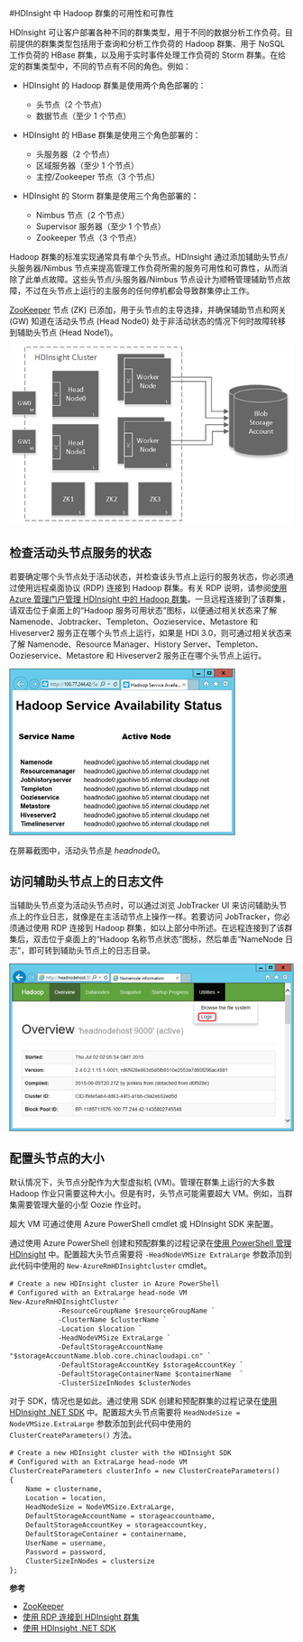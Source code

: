 <properties
	pageTitle="HDInsight 中 Hadoop 群集的可用性 | Windows Azure"
	description="HDInsight 可部署包含附加头节点的高度可用且可靠的群集。"
	services="hdinsight"
	tags="azure-portal"
	editor="cgronlun"
	manager="paulettm"
	authors="mumian"
	documentationCenter=""/>

<tags
	ms.service="hdinsight"
	ms.date="10/29/2015"
	wacn.date="12/17/2015"/>


#HDInsight 中 Hadoop 群集的可用性和可靠性


HDInsight 可让客户部署各种不同的群集类型，用于不同的数据分析工作负荷。目前提供的群集类型包括用于查询和分析工作负荷的 Hadoop 群集、用于 NoSQL 工作负荷的 HBase 群集，以及用于实时事件处理工作负荷的 Storm 群集。在给定的群集类型中，不同的节点有不同的角色。例如：



- HDInsight 的 Hadoop 群集是使用两个角色部署的：
	- 头节点（2 个节点）
	- 数据节点（至少 1 个节点）

- HDInsight 的 HBase 群集是使用三个角色部署的：
	- 头服务器（2 个节点）
	- 区域服务器（至少 1 个节点）
	- 主控/Zookeeper 节点（3 个节点）

- HDInsight 的 Storm 群集是使用三个角色部署的：
	- Nimbus 节点（2 个节点）
	- Supervisor 服务器（至少 1 个节点）
	- Zookeeper 节点（3 个节点）

Hadoop 群集的标准实现通常具有单个头节点。HDInsight 通过添加辅助头节点/头服务器/Nimbus 节点来提高管理工作负荷所需的服务可用性和可靠性，从而消除了此单点故障。这些头节点/头服务器/Nimbus 节点设计为顺畅管理辅助节点故障，不过在头节点上运行的主服务的任何停机都会导致群集停止工作。


[ZooKeeper](http://zookeeper.apache.org/) 节点 (ZK) 已添加，用于头节点的主导选择，并确保辅助节点和网关 (GW) 知道在活动头节点 (Head Node0) 处于非活动状态的情况下何时故障转移到辅助头节点 (Head Node1)。

![HDInsight Hadoop 实现中高度可靠的头节点示意图。](./media/hdinsight-high-availability/hadoop.high.availability.architecture.diagram.png)




## 检查活动头节点服务的状态
若要确定哪个头节点处于活动状态，并检查该头节点上运行的服务状态，你必须通过使用远程桌面协议 (RDP) 连接到 Hadoop 群集。有关 RDP 说明，请参阅[使用 Azure 管理门户管理 HDInsight 中的 Hadoop 群集](/documentation/articles/hdinsight-administer-use-management-portal-v1#connect-to-hdinsight-clusters-by-using-rdp)。一旦远程连接到了该群集，请双击位于桌面上的“Hadoop 服务可用状态”图标，以便通过相关状态来了解 Namenode、Jobtracker、Templeton、Oozieservice、Metastore 和 Hiveserver2 服务正在哪个头节点上运行，如果是 HDI 3.0，则可通过相关状态来了解 Namenode、Resource Manager、History Server、Templeton、Oozieservice、Metastore 和 Hiveserver2 服务正在哪个头节点上运行。

![](./media/hdinsight-high-availability/Hadoop.Service.Availability.Status.png)

在屏幕截图中，活动头节点是 *headnode0*。

## 访问辅助头节点上的日志文件

当辅助头节点变为活动头节点时，可以通过浏览 JobTracker UI 来访问辅助头节点上的作业日志，就像是在主活动节点上操作一样。若要访问 JobTracker，你必须通过使用 RDP 连接到 Hadoop 群集，如以上部分中所述。在远程连接到了该群集后，双击位于桌面上的“Hadoop 名称节点状态”图标，然后单击“NameNode 日志”，即可转到辅助头节点上的日志目录。

![](./media/hdinsight-high-availability/Hadoop.Head.Node.Log.Files.png)


## 配置头节点的大小
默认情况下，头节点分配作为大型虚拟机 (VM)。管理在群集上运行的大多数 Hadoop 作业只需要这种大小。但是有时，头节点可能需要超大 VM。例如，当群集需要管理大量的小型 Oozie 作业时。

超大 VM 可通过使用 Azure PowerShell cmdlet 或 HDInsight SDK 来配置。

通过使用 Azure PowerShell 创建和预配群集的过程记录在[使用 PowerShell 管理 HDInsight](/documentation/articles/hdinsight-administer-use-powershell) 中。配置超大头节点需要将 `-HeadNodeVMSize ExtraLarge` 参数添加到此代码中使用的 `New-AzureRmHDInsightcluster` cmdlet。

    # Create a new HDInsight cluster in Azure PowerShell
	# Configured with an ExtraLarge head-node VM
    New-AzureRmHDInsightCluster `
				-ResourceGroupName $resourceGroupName `
				-ClusterName $clusterName ` 
				-Location $location `
				-HeadNodeVMSize ExtraLarge `
				-DefaultStorageAccountName "$storageAccountName.blob.core.chinacloudapi.cn" `
				-DefaultStorageAccountKey $storageAccountKey `
				-DefaultStorageContainerName $containerName  `
				-ClusterSizeInNodes $clusterNodes

对于 SDK，情况也是如此。通过使用 SDK 创建和预配群集的过程记录在[使用 HDInsight .NET SDK](/documentation/articles/hdinsight-provision-clusters#sdk) 中。配置超大头节点需要将 `HeadNodeSize = NodeVMSize.ExtraLarge` 参数添加到此代码中使用的 `ClusterCreateParameters()` 方法。

    # Create a new HDInsight cluster with the HDInsight SDK
	# Configured with an ExtraLarge head-node VM
    ClusterCreateParameters clusterInfo = new ClusterCreateParameters()
    {
		Name = clustername,
		Location = location,
		HeadNodeSize = NodeVMSize.ExtraLarge,
		DefaultStorageAccountName = storageaccountname,
		DefaultStorageAccountKey = storageaccountkey,
		DefaultStorageContainer = containername,
		UserName = username,
		Password = password,
		ClusterSizeInNodes = clustersize
    };


**参考**

- [ZooKeeper](http://zookeeper.apache.org/ )
- [使用 RDP 连接到 HDInsight 群集](/documentation/articles/hdinsight-administer-use-management-portal-v1#rdp)
- [使用 HDInsight .NET SDK](/documentation/articles/hdinsight-provision-clusters#sdk)

<!---HONumber=Mooncake_1207_2015-->